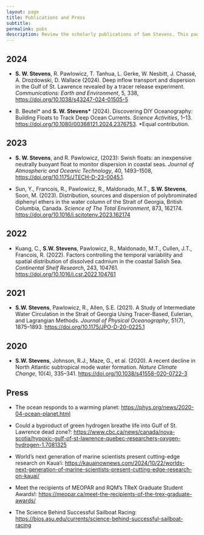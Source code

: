 ```yaml
---
layout: page
title: Publications and Press
subtitle: 
permalink: pubs
description: Review the scholarly publications of Sam Stevens. This page catalogues his contributions to understanding ocean dynamics, methodological innovations, and the ecological impacts of marine processes.
---
```

<!-- Google tag (gtag.js) -->
<script async src="https://www.googletagmanager.com/gtag/js?id=G-XFFDFDXETF"></script>
<script>
  window.dataLayer = window.dataLayer || [];
  function gtag(){dataLayer.push(arguments);}
  gtag('js', new Date());

  gtag('config', 'G-XFFDFDXETF');
</script>

<section>
  <h2>2024</h2>
  <ul>
        <li>
      <p><strong>S. W. Stevens</strong>, R. Pawlowicz, T. Tanhua, L. Gerke, W. Nesbitt, J. Chassé, A. Drozdowski, D. Wallace (2024). Deep inflow transport and dispersion in the Gulf of St. Lawrence revealed by a tracer release experiment. <em>Communications: Earth and Environment</em>, 5, 338, <a href="https://doi.org/10.1038/s43247-024-01505-5">https://doi.org/10.1038/s43247-024-01505-5</a></p>
    </li>
    <li>
      <p>B. Beutel* and <strong>S. W. Stevens*</strong> (2024). Discovering DIY Oceanography: Building Floats to Track Deep Ocean Currents. <em>Science Activities</em>, 1–13. <a href="https://doi.org/10.1080/00368121.2024.2376753">https://doi.org/10.1080/00368121.2024.2376753</a>. *Equal contribution.</p>
    </li>
  </ul>
</section>

<section>
  <h2>2023</h2>
  <ul>
    <li>
      <p><strong>S. W. Stevens</strong>, and R. Pawlowicz, (2023): Swish floats: an inexpensive neutrally buoyant float to monitor dispersion in coastal seas. <em>Journal of Atmospheric and Oceanic Technology</em>,  40, 1493–1508, <a href="https://doi.org/10.1175/JTECH-D-23-0045.1">https://doi.org/10.1175/JTECH-D-23-0045.1</a>.</p>
    </li>
    <li>
      <p>Sun, Y., Francois, R., Pawlowicz, R., Maldonado, M.T., <strong>S.W. Stevens</strong>, Soon, M. (2023). Distribution, sources and dispersion of polybrominated diphenyl ethers in the water column of the Strait of Georgia, British Columbia, Canada. <em>Science of The Total Environment</em>, 873, 162174. <a href="https://doi.org/10.1016/j.scitotenv.2023.162174">https://doi.org/10.1016/j.scitotenv.2023.162174</a></p>
    </li>
  </ul>
</section>

<section>
  <h2>2022</h2>
  <ul>
    <li>
      <p>Kuang, C., <strong>S.W. Stevens</strong>, Pawlowicz, R., Maldonado, M.T., Cullen, J.T., Francois, R. (2022). Factors controlling the temporal variability and spatial distribution of dissolved cadmium in the coastal Salish Sea. <em>Continental Shelf Research</em>, 243, 104761. <a href="https://doi.org/10.1016/j.csr.2022.104761">https://doi.org/10.1016/j.csr.2022.104761</a></p>
    </li>
  </ul>
</section>

<section>
  <h2>2021</h2>
  <ul>
    <li>
      <p><strong>S.W. Stevens</strong>, Pawlowicz, R., Allen, S.E. (2021). A Study of Intermediate Water Circulation in the Strait of Georgia Using Tracer-Based, Eulerian, and Lagrangian Methods. <em>Journal of Physical Oceanography</em>, 51(7), 1875–1893. <a href="https://doi.org/10.1175/JPO-D-20-0225.1">https://doi.org/10.1175/JPO-D-20-0225.1</a></p>
    </li>
  </ul>
</section>

<section>
  <h2>2020</h2>
  <ul>
    <li>
      <p><strong>S.W. Stevens</strong>, Johnson, R.J., Maze, G., et al. (2020). A recent decline in North Atlantic subtropical mode water formation. <em>Nature Climate Change</em>, 10(4), 335–341. <a href="https://doi.org/10.1038/s41558-020-0722-3">https://doi.org/10.1038/s41558-020-0722-3</a></p>
    </li>
  </ul>
</section>

<section>
  <h2>Press</h2>
  <ul>
    <li>
      <p>The ocean responds to a warming planet: <a href="https://phys.org/news/2020-04-ocean-planet.html">https://phys.org/news/2020-04-ocean-planet.html</a></p>
    </li>
      <li>
      <p>Could a byproduct of green hydrogen breathe life into Gulf of St. Lawrence dead zone?: <a href="https://www.cbc.ca/news/canada/nova-scotia/hypoxic-gulf-of-st-lawrence-quebec-researchers-oxygen-hydrogen-1.7081325" target="_blank">https://www.cbc.ca/news/canada/nova-scotia/hypoxic-gulf-of-st-lawrence-quebec-researchers-oxygen-hydrogen-1.7081325</a></p>
    </li>
        <li>
      <p>World’s next generation of marine scientists present cutting-edge research on Kaua‘i: <a href="https://kauainownews.com/2024/10/22/worlds-next-generation-of-marine-scientists-present-cutting-edge-research-on-kauai/" target="_blank">https://kauainownews.com/2024/10/22/worlds-next-generation-of-marine-scientists-present-cutting-edge-research-on-kauai/</a></p>
    </li>
      <li>
      <p>Meet the recipients of MEOPAR and RQM’s TReX Graduate Student Awards!: <a href="https://meopar.ca/meet-the-recipients-of-the-trex-graduate-awards/" target="_blank">https://meopar.ca/meet-the-recipients-of-the-trex-graduate-awards/</a></p>
    </li> 
      <li>
      <p>The Science Behind Successful Sailboat Racing: <a href="https://bios.asu.edu/currents/science-behind-successful-sailboat-racing
" target="_blank">https://bios.asu.edu/currents/science-behind-successful-sailboat-racing
</a></p>
    </li>  
  </ul>    
    
    
</section>
